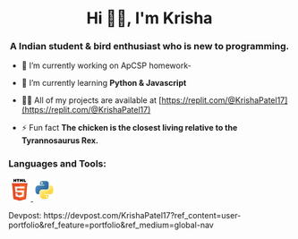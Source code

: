 <h1 align="center">Hi 👋🏽, I'm Krisha</h1>
<h3 align="center">A Indian student & bird enthusiast who is new to programming.</h3>

- 🔭 I’m currently working on ApCSP homework-

- 🌱 I’m currently learning **Python & Javascript**

- 👨‍💻 All of my projects are available at [https://replit.com/@KrishaPatel17](https://replit.com/@KrishaPatel17)

- ⚡ Fun fact **The chicken is the closest living relative to the Tyrannosaurus Rex.**
<p align="left">
</p>

<h3 align="left">Languages and Tools:</h3>
<p align="left"> <a href="https://www.w3.org/html/" target="_blank" rel="noreferrer"> <img src="https://raw.githubusercontent.com/devicons/devicon/master/icons/html5/html5-original-wordmark.svg" alt="html5" width="40" height="40"/> </a> <a href="https://www.python.org" target="_blank" rel="noreferrer"> <img src="https://raw.githubusercontent.com/devicons/devicon/master/icons/python/python-original.svg" alt="python" width="40" height="40"/> </a> </p>

<p>Devpost: https://devpost.com/KrishaPatel17?ref_content=user-portfolio&ref_feature=portfolio&ref_medium=global-nav</p>
